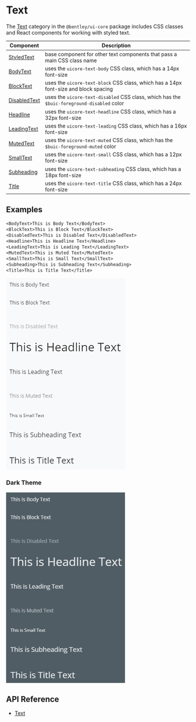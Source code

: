 # Text

The [Text]($ui-core:Text) category in the `@bentley/ui-core` package includes
CSS classes and React components for working with styled text.

|Component|Description
|-----|-----
|[StyledText]($ui-core)|base component for other text components that pass a main CSS class name
|[BodyText]($ui-core)|uses the `uicore-text-body` CSS class, which has a 14px font-size
|[BlockText]($ui-core)|uses the `uicore-text-block` CSS class, which has a 14px font-size and block spacing
|[DisabledText]($ui-core)|uses the `uicore-text-disabled` CSS class, which has the `$buic-foreground-disabled` color
|[Headline]($ui-core)|uses the `uicore-text-headline` CSS class, which has a 32px font-size
|[LeadingText]($ui-core)|uses the `uicore-text-leading` CSS class, which has a 16px font-size
|[MutedText]($ui-core)|uses the `uicore-text-muted` CSS class, which has the `$buic-foreground-muted` color
|[SmallText]($ui-core)|uses the `uicore-text-small` CSS class, which has a 12px font-size
|[Subheading]($ui-core)|uses the `uicore-text-subheading` CSS class, which has a 18px font-size
|[Title]($ui-core)|uses the `uicore-text-title` CSS class, which has a 24px font-size

## Examples

```tsx
<BodyText>This is Body Text</BodyText>
<BlockText>This is Block Text</BlockText>
<DisabledText>This is Disabled Text</DisabledText>
<Headline>This is Headline Text</Headline>
<LeadingText>This is Leading Text</LeadingText>
<MutedText>This is Muted Text</MutedText>
<SmallText>This is Small Text</SmallText>
<Subheading>This is Subheading Text</Subheading>
<Title>This is Title Text</Title>
```

![text](./images/Text.png "Text Components")

### Dark Theme

![text dark](./images/TextDark.png "Text Components in Dark Theme")

## API Reference

* [Text]($ui-core:Text)
